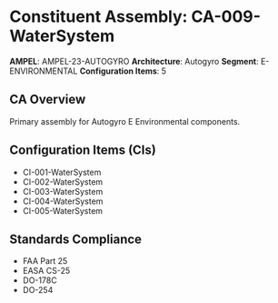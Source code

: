# Constituent Assembly: CA-009-WaterSystem

**AMPEL**: AMPEL-23-AUTOGYRO
**Architecture**: Autogyro
**Segment**: E-ENVIRONMENTAL
**Configuration Items**: 5

## CA Overview
Primary assembly for Autogyro E Environmental components.

## Configuration Items (CIs)
- CI-001-WaterSystem
- CI-002-WaterSystem
- CI-003-WaterSystem
- CI-004-WaterSystem
- CI-005-WaterSystem

## Standards Compliance
- FAA Part 25
- EASA CS-25
- DO-178C
- DO-254
